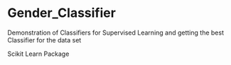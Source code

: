 # Gender_Classifier
Demonstration of Classifiers for Supervised Learning and getting the best Classifier for the data set

Scikit Learn Package
